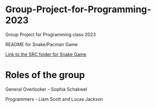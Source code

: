 # Group-Project-for-Programming-2023
Group Project for Programming class 2023


README for Snake/Pacman Game

[Link to the SRC folder for Snake Game](https://github.com/LemScoot/Group-Project-for-Programming-2023/tree/main/src)

# Roles of the group

General Overlooker - Sophia Schakwel

Programmers - Liam Scott and Lucas Jackson
